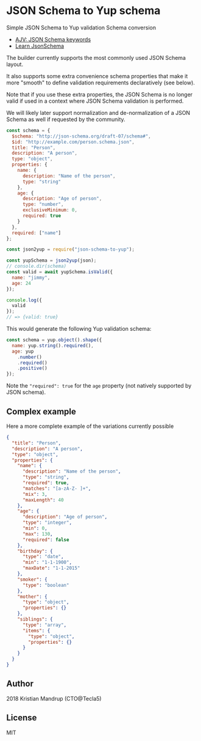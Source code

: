 # JSON Schema to Yup schema

Simple JSON Schema to Yup validation Schema conversion

- [AJV: JSON Schema keywords](https://ajv.js.org/keywords.html)
- [Learn JsonSchema](https://cswr.github.io/JsonSchema/)

The builder currently supports the most commonly used JSON Schema layout.

It also supports some extra convenience schema properties that make it more "smooth" to define validation requirements declaratively (see below).

Note that if you use these extra properties, the JSON Schema is no longer valid if used in a context where JSON Schema validation is performed.

We will likely later support normalization and de-normalization of a JSON Schema as well if requested by the community.

```js
const schema = {
  $schema: "http://json-schema.org/draft-07/schema#",
  $id: "http://example.com/person.schema.json",
  title: "Person",
  description: "A person",
  type: "object",
  properties: {
    name: {
      description: "Name of the person",
      type: "string"
    },
    age: {
      description: "Age of person",
      type: "number",
      exclusiveMinimum: 0,
      required: true
    }
  },
  required: ["name"]
};

const json2yup = require("json-schema-to-yup");

const yupSchema = json2yup(json);
// console.dir(schema)
const valid = await yupSchema.isValid({
  name: "jimmy",
  age: 24
});

console.log({
  valid
});
// => {valid: true}
```

This would generate the following Yup validation schema:

```js
const schema = yup.object().shape({
  name: yup.string().required(),
  age: yup
    .number()
    .required()
    .positive()
});
```

Note the `"required": true` for the `age` property (not natively supported by JSON schema).

## Complex example

Here a more complete example of the variations currently possible

```json
{
  "title": "Person",
  "description": "A person",
  "type": "object",
  "properties": {
    "name": {
      "description": "Name of the person",
      "type": "string",
      "required": true,
      "matches": "[a-zA-Z- ]+",
      "mix": 3,
      "maxLength": 40
    },
    "age": {
      "description": "Age of person",
      "type": "integer",
      "min": 0,
      "max": 130,
      "required": false
    },
    "birthday": {
      "type": "date",
      "min": "1-1-1900",
      "maxDate": "1-1-2015"
    },
    "smoker": {
      "type": "boolean"
    },
    "mother": {
      "type": "object",
      "properties": {}
    },
    "siblings": {
      "type": "array",
      "items": {
        "type": "object",
        "properties": {}
      }
    }
  }
}
```

## Author

2018 Kristian Mandrup (CTO@Tecla5)

## License

MIT
